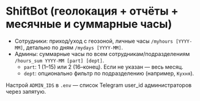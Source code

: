 # ShiftBot (геолокация + отчёты + месячные и суммарные часы)
- Сотрудники: приход/уход с геозоной, личные часы `/myhours [YYYY-MM]`, детально по дням `/mydays [YYYY-MM]`.
- Админы: суммарные часы по всем сотрудникам/подразделениям `/hours_sum YYYY-MM [part] [dept]`.
  - `part`: 1 (1–15) или 2 (16–конец). Если не указан — весь месяц.
  - `dept`: опционально фильтр по подразделению (например, `Кухня`).

Настрой `ADMIN_IDS` в `.env` — список Telegram user_id администраторов через запятую.
